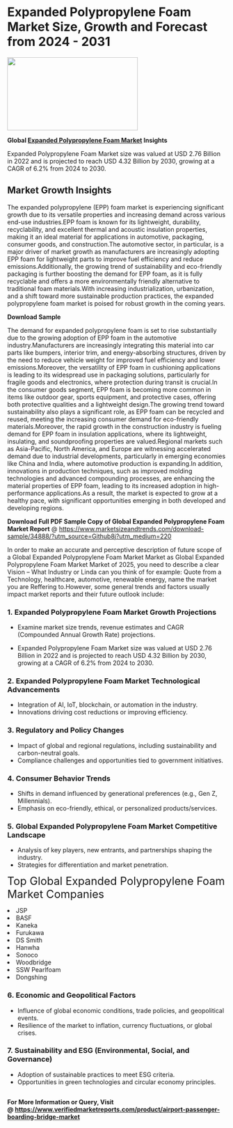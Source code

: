 <H1>Expanded Polypropylene Foam Market Size, Growth and Forecast from 2024 - 2031</H1><img class="aligncenter size-medium wp-image-584254" src="https://thirdeyenews.in/wp-content/uploads/2024/09/Global-Market-Research-300x168.jpeg" alt="" width="300" height="168" /><p><strong>Global&nbsp;<a href="https://www.marketsizeandtrends.com/download-sample/34888/?utm_source=Github8j?utm_medium=220">Expanded Polypropylene Foam Market</a> Insights</strong></p><p>Expanded Polypropylene Foam Market size was valued at USD 2.76 Billion in 2022 and is projected to reach USD 4.32 Billion by 2030, growing at a CAGR of 6.2% from 2024 to 2030.</p><p><h2>Market Growth Insights</h2> <p>The expanded polypropylene (EPP) foam market is experiencing significant growth due to its versatile properties and increasing demand across various end-use industries.EPP foam is known for its lightweight, durability, recyclability, and excellent thermal and acoustic insulation properties, making it an ideal material for applications in automotive, packaging, consumer goods, and construction.The automotive sector, in particular, is a major driver of market growth as manufacturers are increasingly adopting EPP foam for lightweight parts to improve fuel efficiency and reduce emissions.Additionally, the growing trend of sustainability and eco-friendly packaging is further boosting the demand for EPP foam, as it is fully recyclable and offers a more environmentally friendly alternative to traditional foam materials.With increasing industrialization, urbanization, and a shift toward more sustainable production practices, the expanded polypropylene foam market is poised for robust growth in the coming years.</p> <p><strong>Download Sample</strong></p> <p>The demand for expanded polypropylene foam is set to rise substantially due to the growing adoption of EPP foam in the automotive industry.Manufacturers are increasingly integrating this material into car parts like bumpers, interior trim, and energy-absorbing structures, driven by the need to reduce vehicle weight for improved fuel efficiency and lower emissions.Moreover, the versatility of EPP foam in cushioning applications is leading to its widespread use in packaging solutions, particularly for fragile goods and electronics, where protection during transit is crucial.In the consumer goods segment, EPP foam is becoming more common in items like outdoor gear, sports equipment, and protective cases, offering both protective qualities and a lightweight design.The growing trend toward sustainability also plays a significant role, as EPP foam can be recycled and reused, meeting the increasing consumer demand for eco-friendly materials.Moreover, the rapid growth in the construction industry is fueling demand for EPP foam in insulation applications, where its lightweight, insulating, and soundproofing properties are valued.Regional markets such as Asia-Pacific, North America, and Europe are witnessing accelerated demand due to industrial developments, particularly in emerging economies like China and India, where automotive production is expanding.In addition, innovations in production techniques, such as improved molding technologies and advanced compounding processes, are enhancing the material properties of EPP foam, leading to its increased adoption in high-performance applications.As a result, the market is expected to grow at a healthy pace, with significant opportunities emerging in both developed and developing regions.<p><span class=""><strong>Download Full PDF Sample Copy of Global Expanded Polypropylene Foam Market Report</strong> @ <a href="https://www.marketsizeandtrends.com/download-sample/34888/?utm_source=Github8j?utm_medium=220" target="_blank">https://www.marketsizeandtrends.com/download-sample/34888/?utm_source=Github8j?utm_medium=220</a></span></p><p>In order to make an accurate and perceptive description of future scope of a Global&nbsp;Expanded Polypropylene Foam Market Market as Global&nbsp;Expanded Polypropylene Foam Market Market of 2025, you need to describe a clear Vision &ndash; What Industry or Linda can you think of for example: Quote from a Technology, healthcare, automotive, renewable energy, name the market you are Reffering to.However, some general trends and factors usually impact market reports and their future outlook include:</p><h3>1.&nbsp;<strong>Expanded Polypropylene Foam Market Growth Projections</strong></h3><ul><li>Examine market size trends, revenue estimates and CAGR (Compounded Annual Growth Rate) projections.</li><li><p>Expanded Polypropylene Foam Market size was valued at USD 2.76 Billion in 2022 and is projected to reach USD 4.32 Billion by 2030, growing at a CAGR of 6.2% from 2024 to 2030.</p></li></ul><h3>2.&nbsp;<strong>Expanded Polypropylene Foam Market Technological Advancements</strong></h3><ul><li>Integration of AI, IoT, blockchain, or automation in the industry.</li><li>Innovations driving cost reductions or improving efficiency.</li></ul><h3>3.&nbsp;<strong>Regulatory and Policy Changes</strong></h3><ul><li>Impact of global and regional regulations, including sustainability and carbon-neutral goals.</li><li>Compliance challenges and opportunities tied to government initiatives.</li></ul><h3>4.&nbsp;<strong>Consumer Behavior Trends</strong></h3><ul><li>Shifts in demand influenced by generational preferences (e.g., Gen Z, Millennials).</li><li>Emphasis on eco-friendly, ethical, or personalized products/services.</li></ul><h3>5.&nbsp;<strong>Global Expanded Polypropylene Foam Market Competitive Landscape</strong></h3><ul><li>Analysis of key players, new entrants, and partnerships shaping the industry.</li><li>Strategies for differentiation and market penetration.</li></ul><p data-pm-slice="1 1 []"><span style="color: inherit; font-family: inherit; font-size: 25px;">Top Global Expanded Polypropylene Foam Market Companies</span></p><div class="" data-test-id=""><p><li>JSP</li><li> BASF</li><li> Kaneka</li><li> Furukawa</li><li> DS Smith</li><li> Hanwha</li><li> Sonoco</li><li> Woodbridge</li><li> SSW Pearlfoam</li><li> Dongshing</li></p></div><h3>6.&nbsp;<strong>Economic and Geopolitical Factors</strong></h3><ul><li>Influence of global economic conditions, trade policies, and geopolitical events.</li><li>Resilience of the market to inflation, currency fluctuations, or global crises.</li></ul><h3>7.&nbsp;<strong>Sustainability and ESG (Environmental, Social, and Governance)</strong></h3><ul><li>Adoption of sustainable practices to meet ESG criteria.</li><li>Opportunities in green technologies and circular economy principles.</li></ul><h2><strong style="font-size: 14px;">For More Information or Query, Visit @&nbsp;</strong><a style="background-color: #ffffff; font-size: 14px;" href="https://www.marketsizeandtrends.com/report/expanded-polypropylene-foam-market/" target="_blank">https://www.verifiedmarketreports.com/product/airport-passenger-boarding-bridge-market</a></h2>